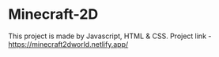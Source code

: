 # Minecraft-2D
This project is made by Javascript, HTML & CSS. 
Project link - https://minecraft2dworld.netlify.app/
